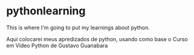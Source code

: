 # pythonlearning
This is where I'm going to put my learnings about python.

Aqui colocarei meus apredizados de python, usando como base o Curso em Vídeo Python de Gustavo Guanabara
